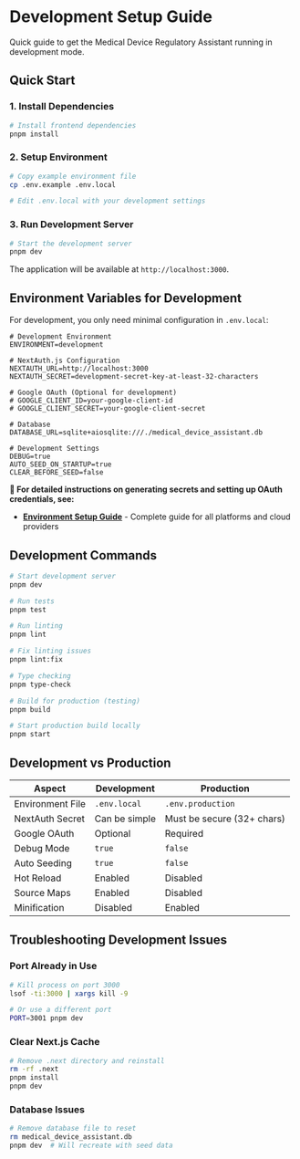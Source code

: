 # Development Setup Guide

Quick guide to get the Medical Device Regulatory Assistant running in development mode.

## Quick Start

### 1. Install Dependencies

```bash
# Install frontend dependencies
pnpm install
```

### 2. Setup Environment

```bash
# Copy example environment file
cp .env.example .env.local

# Edit .env.local with your development settings
```

### 3. Run Development Server

```bash
# Start the development server
pnpm dev
```

The application will be available at `http://localhost:3000`.

## Environment Variables for Development

For development, you only need minimal configuration in `.env.local`:

```env
# Development Environment
ENVIRONMENT=development

# NextAuth.js Configuration
NEXTAUTH_URL=http://localhost:3000
NEXTAUTH_SECRET=development-secret-key-at-least-32-characters

# Google OAuth (Optional for development)
# GOOGLE_CLIENT_ID=your-google-client-id
# GOOGLE_CLIENT_SECRET=your-google-client-secret

# Database
DATABASE_URL=sqlite+aiosqlite:///./medical_device_assistant.db

# Development Settings
DEBUG=true
AUTO_SEED_ON_STARTUP=true
CLEAR_BEFORE_SEED=false
```

**📖 For detailed instructions on generating secrets and setting up OAuth credentials, see:**

- **[Environment Setup Guide](./ENVIRONMENT_SETUP_GUIDE.md)** - Complete guide for all platforms and cloud providers

## Development Commands

```bash
# Start development server
pnpm dev

# Run tests
pnpm test

# Run linting
pnpm lint

# Fix linting issues
pnpm lint:fix

# Type checking
pnpm type-check

# Build for production (testing)
pnpm build

# Start production build locally
pnpm start
```

## Development vs Production

| Aspect           | Development   | Production                 |
| ---------------- | ------------- | -------------------------- |
| Environment File | `.env.local`  | `.env.production`          |
| NextAuth Secret  | Can be simple | Must be secure (32+ chars) |
| Google OAuth     | Optional      | Required                   |
| Debug Mode       | `true`        | `false`                    |
| Auto Seeding     | `true`        | `false`                    |
| Hot Reload       | Enabled       | Disabled                   |
| Source Maps      | Enabled       | Disabled                   |
| Minification     | Disabled      | Enabled                    |

## Troubleshooting Development Issues

### Port Already in Use

```bash
# Kill process on port 3000
lsof -ti:3000 | xargs kill -9

# Or use a different port
PORT=3001 pnpm dev
```

### Clear Next.js Cache

```bash
# Remove .next directory and reinstall
rm -rf .next
pnpm install
pnpm dev
```

### Database Issues

```bash
# Remove database file to reset
rm medical_device_assistant.db
pnpm dev  # Will recreate with seed data
```
